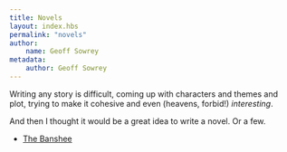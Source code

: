 ```yaml
---
title: Novels
layout: index.hbs
permalink: "novels"
author:
    name: Geoff Sowrey
metadata:
    author: Geoff Sowrey
---
```


Writing any story is difficult, coming up with characters and themes and plot, trying to make it cohesive and even (heavens, forbid!) _interesting_. 

And then I thought it would be a great idea to write a novel. Or a few. 

- [The Banshee](/novels/the-banshee/)